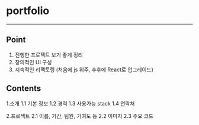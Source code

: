 # portfolio
---
## Point
1. 진행한 프로젝트 보기 좋게 정리 
2. 창의적인 UI 구성
3. 지속적인 리팩토링 (처음에 js 위주, 추후에 React로 업그레이드)
## Contents
1.소개
  1.1 기본 정보
  1.2 경력
  1.3 사용가능 stack
  1.4 연락처

2.프로젝트
  2.1 이름, 기간, 팀원, 기여도 등
  2.2 이미지 
  2.3 주요 코드 
